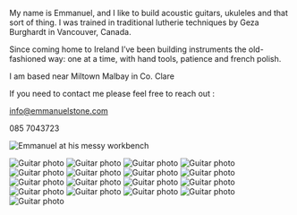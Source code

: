 My name is Emmanuel, and I like to build acoustic guitars, ukuleles and that sort of thing.
I was trained in traditional lutherie techniques by Geza Burghardt in Vancouver, Canada. 

Since coming home to Ireland I’ve been building instruments the old-fashioned way: one at a time, with hand tools, patience and french polish.

I am based near Miltown Malbay in Co. Clare

If you need to contact me please feel free to reach out :

[info@emmanuelstone.com](mailto:info@emmanuelstone.com)

085 7043723

![Emmanuel at his messy workbench](images/Eatbench.jpeg?raw=true "Emmanuel at his messy workbench")

![Guitar photo](images/a.jpg?raw=true)
![Guitar photo](images/b.jpg?raw=true)
![Guitar photo](images/c.jpg?raw=true)
![Guitar photo](images/d.jpg?raw=true)
![Guitar photo](images/e.jpg?raw=true)
![Guitar photo](images/f.jpg?raw=true)
![Guitar photo](images/g.jpg?raw=true)
![Guitar photo](images/h.jpg?raw=true)
![Guitar photo](images/i.jpg?raw=true)
![Guitar photo](images/j.jpg?raw=true)
![Guitar photo](images/k.jpg?raw=true)
![Guitar photo](images/l.jpg?raw=true)
![Guitar photo](images/m.jpg?raw=true)
![Guitar photo](images/n.jpg?raw=true)
![Guitar photo](images/o.jpg?raw=true)
![Guitar photo](images/p.jpg?raw=true)
![Guitar photo](images/q.jpg?raw=true)
